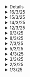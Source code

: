 <details>
  <sumamry>17/3/25</summary>

  # Key Learnings
  - Richest Man In Babylon Book: Importance of taking action the moment when opportunity arrives. Opportunity doesn't wait for a slow fellow. (1hr)
  - Revision of pointers and arrays (2D and 3D): 1.5hrs
  - Mahabharata Show: 1hr
  - Metal 3D printing course: 1 hr
  </details>
<details>
  <summary>16/3/25</summary>

  # Key Learnings
  - Richest Man In Babylon Book: The 7 rules to financial freedom
  - Physics: Law of Thermodynamics
  - 3D printing course overview
  - Lex Fridman podcast with Narendra Modi: Just a glimpse
  </details>
<details>
  <summary>15/3/25</summary>

  # Key Learnings
  - Richest Man In Babylon Book: Pay Yourself First
  - Physics: Gravitation
  - C and C++: Pointers
  </details>


<details>
  <summary>14/3/25</summary>

  # Key Learnings
  - VLSI Exam Done
  - Planning for the next seven days.
  </details>
<details>
  <summary>12/3/25</summary>

  # Key Learnings
  - RF Circuits Exam
  - Dopamine Detox Book
  - VLSI Revision: Unit 1,2 and 3
  </details>
<details>
  <summary>9/3/25</summary>

  # Key Learnings
  - DTSP Revision: All four units, FIR filter design
  - Dopamine Detox Book: Understanding Dopamine
  </details>

<details>
  <summary>8/3/25</summary>

  # Key Learnings
  - RF Circuits Revision of First Unit
  - DTSP Revision till Unit-3: Design of Digital Filters.
  </details>
<details>
  <summary>7/3/25</summary>

  # Key Learnings
  - Digital Modulation and Coding (DMC) SEE
  - RF Circuits Revision
  - Digital VLSI First 2 units revision
  </details>
<details>
  <summary>5/3/25</summary>

  # Key Learnings
  - Entrepreneurship and Intellectual Property Rights SEE
  - Revision of Digital Modulation and Coding
  - Veritasium's Video on Infinite Slits experiment: All possible paths taken by light
  </details>
<details>
  <summary>4/3/25</summary>

  # Key Learnings
  - Case Study on Amul's entry into the Protein Market
  - How did a 26 year old CEO of Eicher Motors save Royal Enfield from a disaster? Case Study.
  - Intellectual Property Revision
  - Digital VLSI Revision: Low Power Analysis
  </details>
<details>
  <summary>3/3/25</summary>

  # Key Learnings
  - Digital Modulation and Coding Revision
  - Entrepreneurship: Market Analysis, Trends, Feasibility, Business Plan etc.
  - OnShape: Wormholes (Surface Modeling)
  - VLSI Revision: BiCMOS ckts
  </details>
<details>
  <summary>2/3/25</summary>

  # Key Learnings
  - VLSI Revision: Dynamic CMOS and Domino CMOS, charge sharing problem
  - Mahabarath TV show
  - Taare Zameen Par Film
  </details>
<details>
  <summary>1/3/25</summary>

  # Key Learnings
  - VLSI Revision: CMOS Circuits: MUX, latches, flip-flops etc.
  - RF Circuits: Waveguides
  - Pointers Revision
  - DSA: Book Allocation, Painters Partition, Aggressive Cows, DNF Sorting algorithm
  - Surface Modeling of the Klein Bottle: [YT](https://www.youtube.com/watch?v=yMW9tkqDe6w)
  - Next up on OnShape: [Warmholes?](https://www.youtube.com/watch?v=zbXe2QOkYec)
  - PCB Designing: Continuation of the STM32 Board
  </details>
